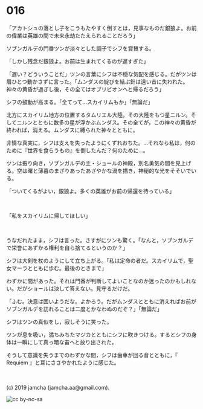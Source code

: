 

# 016

「アカトシュの落とし子をこうもたやすく倒すとは，見事なものだ銀狼よ。お前の偉業は英雄の間で未来永劫たたえられることだろう」

ソブンガルデの門番ツンが淡々とした調子でシフを賞賛する。

「しかし残念だ銀狼よ。お前は生まれてくるのが遅すぎた」

「遅い？どういうことだ」ツンの言葉にシフは不穏な気配を感じる。だがツンは眉ひとつ動かさずに言った。「ムンダスの綻びを結ぶ針は遠い昔に失われた。神々の黄昏が過ぎし後，その全てはオブリビオンへと帰るだろう」

シフの鼓動が高まる。「全てって…スカイリムもか」「無論だ」

北方にスカイリム地方の位置するタムリエル大陸。その大陸をもつ星ニルン。そしてニルンとともに数多の星が浮かぶムンダス。その全てが，この神々の黄昏が終われば，消える。ムンダスに縛られた神々とともに。

非情な真実に，シフは支えを失ったようにくずれおちた。…それなら私は，何のために『世界を食らうもの』を倒したんだ？何のために…。

ツンは振り向き，ソブンガルデの主・ショールの神殿，別名勇気の間を見上げる。空は曙と薄暮のまざりあったあざやかな渦を描き，神秘的な光をそそいでいる。

「ついてくるがよい，銀狼よ。多くの英雄がお前の帰還を待っている」

<br>

「私をスカイリムに帰してほしい」

<br>

うなだれたまま，シフは言った。さすがにツンも驚く。「なんと，ソブンガルデで栄誉にあずかる権利を自ら捨てるというのか？」

シフは大剣を杖のようにして立ち上がる。「私は定命の者だ。スカイリムで，聖女マーラとともに歩む。最後のときまで」

わずかに間があった。それは門番が判断してよいことなのか迷ったのかもしれない。だがショールは決して答えない。見守るだけだ。

「ふむ。決意は固いようだな。よかろう。だがムンダスとともに消えればお前がソブンガルデを訪れることは二度とかなわぬのだぞ？」「無論だ」

シフはツンの真似をし，寂しそうに笑った。

ツンが息を吸い，満ちみちたマジカとともにシフに吹きつける。するとシフの身体は一瞬にして真っ暗な宙へと放り出された。

そうして意識を失うまでのわずかな間，シフは歯車が回る音とともに，『 Requiem 』と耳にささやかれたように感じた。

<br>
<br>
(c) 2019 jamcha (jamcha.aa@gmail.com).

![cc by-nc-sa](https://i.creativecommons.org/l/by-nc-sa/4.0/88x31.png)

